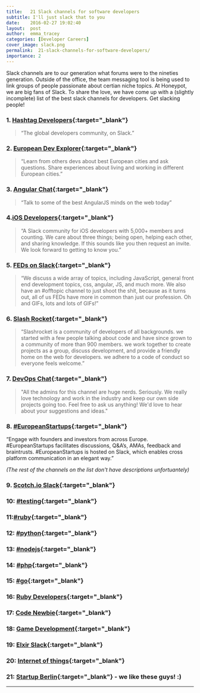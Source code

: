 ```yaml
---
title:   21 Slack channels for software developers
subtitle: I'll just slack that to you
date:    2016-02-27 19:02:40
layout:  post
author:  emma_tracey
categories: [Developer Careers]
cover_image: slack.png
permalink:  21-slack-channels-for-software-developers/
importance: 2
---
```


Slack channels are to our generation what forums were to the nineties generation. Outside of the office, the team messaging tool is being used to link groups of people passionate about certian niche topics. At Honeypot, we are big fans of Slack. To share the love, we have come up with a (slightly incomplete) list of the best slack channels for developers. Get slacking people!

<!--more--> 


### 1. [Hashtag Developers][1]{:target="_blank"}


>“The global developers community, on Slack.”


### 2. [European Dev Explorer][2]{:target="_blank"} 


>“Learn from others devs about best European cities and ask questions. Share experiences about living and working in different European cities.”


### 3. [Angular Chat][3]{:target="_blank"}

 
>“Talk to some of the best AngularJS minds on the web today”


### 4.[iOS Developers][4]{:target="_blank"}

>“A Slack community for iOS developers with 5,000+ members and counting. We care about three things; being open, helping each other, and sharing knowledge. If this sounds like you then request an invite. We look forward to getting to know you.”


### 5. [FEDs on Slack][5]{:target="_blank"}
 
> “We discuss a wide array of topics, including JavaScript, general front end development topics, css, angular, JS, and much more. We also have an #offtopic channel to just shoot the shit, because as it turns out, all of us FEDs have more in common than just our profession. Oh and GIFs, lots and lots of GIFs!” 

### 6. [Slash Rocket][6]{:target="_blank"}  
 
>“Slashrocket is a community of developers of all backgrounds. we started with a few people talking about code and have since grown to a community of more than 900 members. we work together to create projects as a group, discuss development, and provide a friendly home on the web for developers. we adhere to a code of conduct so everyone feels welcome.”


### 7. [DevOps Chat][7]{:target="_blank"} 

>"All the admins for this channel are huge nerds. Seriously. We really love technology and work in the industry and keep our own side projects going too. Feel free to ask us anything! We'd love to hear about your suggestions and ideas."


### 8. [#EuropeanStartups][8]{:target="_blank"} 

“Engage with founders and investors from across Europe. #EuropeanStartups facilitates discussions, Q&A’s, AMAs, feedback and braintrusts. #EuropeanStartups is hosted on Slack, which enables cross platform communication in an elegant way.”

*(The rest of the channels on the list don't have descriptions unfortuantely)*

### 9. [Scotch.io Slack][9]{:target="_blank"}  

### 10: [#testing][10]{:target="_blank"} 

### 11:[#ruby][11]{:target="_blank"} 

### 12: [#python][12]{:target="_blank"} 

### 13: [#nodejs][13]{:target="_blank"}

### 14: [#php][14]{:target="_blank"}

### 15: [#go][15]{:target="_blank"}

### 16: [Ruby Developers][16]{:target="_blank"}

### 17: [Code Newbie][17]{:target="_blank"}

### 18: [Game Development][18]{:target="_blank"}

### 19: [Elxir Slack][19]{:target="_blank"}

### 20: [Internet of things][20]{:target="_blank"}

### 21: [Startup Berlin][21]{:target="_blank"} - we like these guys! :) 

* * *



[1]: http://www.hashtagdevelopers.com
[2]: https://europeandevexplorer.typeform.com/to/MC3qnG  
[3]: http://angularchat.co/ 
[4]: http://ios-developers.io/
[5]: http://fedsonslack.com/  
[6]: https://slashrocket.io/
[7]: https://devopschat.co/
[8]: https://europeanstartups.typeform.com/to/K3rhOT 
[9]: https://scotch-slack.herokuapp.com/ 
[10]: http://hashtagtesting.com/ 
[11]: https://hashtagruby.slack.com/
[12]: https://hashtagpython.slack.com/
[13]: https://hashtagnodejs.slack.com/
[14]: https://hashtagphp.slack.com/
[15]: https://hashtaggo.slack.com/
[16]: https://rubydevelopers.typeform.com/to/l7WVWl 
[17]: https://codenewbie.typeform.com/to/uwsWlZ 
[18]: https://gamedevslack.herokuapp.com/ 
[19]: https://elixir-slackin.herokuapp.com/
[20]: https://anythings.typeform.com/to/gwIRkn 
[21]: https://startupberlin.slack.com/messages/general/ 
[22]: https://app.honeypot.io/users/sign_up?utm_source=blog&utm_medium=organic&utm_term=e&utm_content=160205&utm_campaign=dev-no


